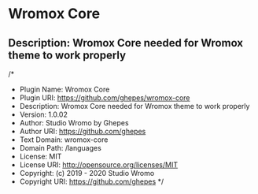 # Wromox Core

## Description: Wromox Core needed for Wromox theme to work properly


/*
* Plugin Name: Wromox Core
* Plugin URI:  https://github.com/ghepes/wromox-core
* Description: Wromox Core needed for Wromox theme to work properly
* Version: 1.0.02
* Author: Studio Wromo by Ghepes
* Author URI: https://github.com/ghepes
* Text Domain: wromox-core
* Domain Path: /languages
* License: MIT
* License URI: http://opensource.org/licenses/MIT
* Copyright: (c) 2019 - 2020 Studio Wromo
* Copyright URI: https://github.com/ghepes
*/
